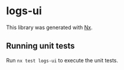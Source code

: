 # logs-ui

This library was generated with [Nx](https://nx.dev).

## Running unit tests

Run `nx test logs-ui` to execute the unit tests.
